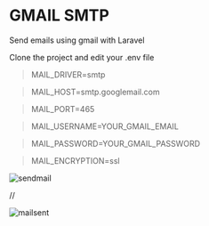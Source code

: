 # GMAIL SMTP

Send emails using gmail with Laravel

Clone the project and edit your .env file

> MAIL_DRIVER=smtp

> MAIL_HOST=smtp.googlemail.com

> MAIL_PORT=465

> MAIL_USERNAME=YOUR_GMAIL_EMAIL

> MAIL_PASSWORD=YOUR_GMAIL_PASSWORD

> MAIL_ENCRYPTION=ssl

![sendmail](https://user-images.githubusercontent.com/24662381/58986439-ab1f7b00-87dd-11e9-8d27-443891ecba71.png)

//

![mailsent](https://user-images.githubusercontent.com/24662381/58986437-aa86e480-87dd-11e9-86eb-7458bea513c2.png)


